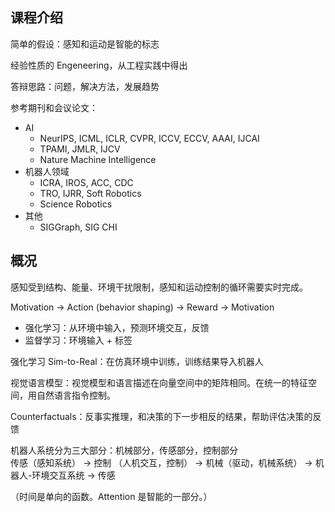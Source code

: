## 课程介绍

简单的假设：感知和运动是智能的标志

经验性质的 Engeneering，从工程实践中得出

答辩思路：问题，解决方法，发展趋势

参考期刊和会议论文：

- AI
  - NeurIPS, ICML, ICLR, CVPR, ICCV, ECCV, AAAI, IJCAI
  - TPAMI, JMLR, IJCV
  - Nature Machine Intelligence
- 机器人领域
  - ICRA, IROS, ACC, CDC
  - TRO, IJRR, Soft Robotics
  - Science Robotics
- 其他
  - SIGGraph, SIG CHI

## 概况

感知受到结构、能量、环境干扰限制，感知和运动控制的循环需要实时完成。

Motivation -> Action (behavior shaping) -> Reward -> Motivation

- 强化学习：从环境中输入，预测环境交互，反馈
- 监督学习：环境输入 + 标签

强化学习 Sim-to-Real：在仿真环境中训练，训练结果导入机器人

视觉语言模型：视觉模型和语言描述在向量空间中的矩阵相同。在统一的特征空间，用自然语言指令控制。

Counterfactuals：反事实推理，和决策的下一步相反的结果，帮助评估决策的反馈

机器人系统分为三大部分：机械部分，传感部分，控制部分  
传感（感知系统） -> 控制 （人机交互，控制） -> 机械（驱动，机械系统） -> 机器人-环境交互系统 -> 传感

（时间是单向的函数。Attention 是智能的一部分。）
